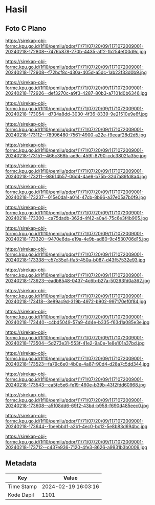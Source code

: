# Hasil

## Foto C Plano

https://sirekap-obj-formc.kpu.go.id/1f10/pemilu/pdpr/11/71/07/20/09/1171072009001-20240218-172808--7476b878-270b-4435-aff2-fb254ef00d9c.jpg

https://sirekap-obj-formc.kpu.go.id/1f10/pemilu/pdpr/11/71/07/20/09/1171072009001-20240218-172908--f72bcf8c-d30a-405d-a5dc-1ab23f33d0b9.jpg

https://sirekap-obj-formc.kpu.go.id/1f10/pemilu/pdpr/11/71/07/20/09/1171072009001-20240218-172926--def3270c-a9f3-4287-80b3-a7101d0b6346.jpg

https://sirekap-obj-formc.kpu.go.id/1f10/pemilu/pdpr/11/71/07/20/09/1171072009001-20240218-173054--d734a8dd-3030-4f36-8339-9e21510e9e6f.jpg

https://sirekap-obj-formc.kpu.go.id/1f10/pemilu/pdpr/11/71/07/20/09/1171072009001-20240218-173112--78996480-7561-4900-a22e-f9eeaf28d2d5.jpg

https://sirekap-obj-formc.kpu.go.id/1f10/pemilu/pdpr/11/71/07/20/09/1171072009001-20240218-173151--466c368b-ae9c-459f-8790-cdc3802fa35e.jpg

https://sirekap-obj-formc.kpu.go.id/1f10/pemilu/pdpr/11/71/07/20/09/1171072009001-20240218-173211--98614b57-06d4-4ae9-b75b-32d7a89fd8a4.jpg

https://sirekap-obj-formc.kpu.go.id/1f10/pemilu/pdpr/11/71/07/20/09/1171072009001-20240218-173237--015e0da1-a014-47cb-8b96-a37e05a7b0f9.jpg

https://sirekap-obj-formc.kpu.go.id/1f10/pemilu/pdpr/11/71/07/20/09/1171072009001-20240218-173300--ca75dadb-362d-4f42-a0a4-75c6e3f4b905.jpg

https://sirekap-obj-formc.kpu.go.id/1f10/pemilu/pdpr/11/71/07/20/09/1171072009001-20240218-173320--9470e6da-e19a-4e9b-ad80-9c4530706d15.jpg

https://sirekap-obj-formc.kpu.go.id/1f10/pemilu/pdpr/11/71/07/20/09/1171072009001-20240218-173338--c57c35ef-ffa5-450a-b087-d43f57532e93.jpg

https://sirekap-obj-formc.kpu.go.id/1f10/pemilu/pdpr/11/71/07/20/09/1171072009001-20240218-173923--eadb8548-0437-4c6b-b27a-50293fd0a362.jpg

https://sirekap-obj-formc.kpu.go.id/1f10/pemilu/pdpr/11/71/07/20/09/1171072009001-20240218-173418--3e89ac9d-319b-4972-b902-997170ef0f84.jpg

https://sirekap-obj-formc.kpu.go.id/1f10/pemilu/pdpr/11/71/07/20/09/1171072009001-20240218-173440--c4bd5049-57a9-4d4e-b335-f63d1a085e3e.jpg

https://sirekap-obj-formc.kpu.go.id/1f10/pemilu/pdpr/11/71/07/20/09/1171072009001-20240218-173504--5d273e31-553f-41e2-9a0e-1e8e101a37bd.jpg

https://sirekap-obj-formc.kpu.go.id/1f10/pemilu/pdpr/11/71/07/20/09/1171072009001-20240218-173523--fa79c6e0-4b0e-4a87-90d4-d28a7c5dd344.jpg

https://sirekap-obj-formc.kpu.go.id/1f10/pemilu/pdpr/11/71/07/20/09/1171072009001-20240218-173543--ca5fc5e6-fe19-460e-b39b-43f2fdd60968.jpg

https://sirekap-obj-formc.kpu.go.id/1f10/pemilu/pdpr/11/71/07/20/09/1171072009001-20240218-173608--a5108dd6-69f2-43bd-b958-f690d485eec0.jpg

https://sirekap-obj-formc.kpu.go.id/1f10/pemilu/pdpr/11/71/07/20/09/1171072009001-20240218-173644--1beebbd1-a2b1-4ec0-bc12-5e8b83d694bc.jpg

https://sirekap-obj-formc.kpu.go.id/1f10/pemilu/pdpr/11/71/07/20/09/1171072009001-20240218-173712--c437e936-7120-4fe3-8626-a9931b3b0009.jpg


## Metadata

| Key        | Value               |
| ---------- | ------------------- |
| Time Stamp | 2024-02-19 16:03:16 |
| Kode Dapil | 1101                |



